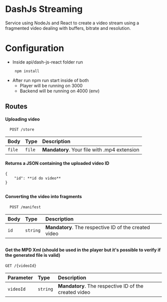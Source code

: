 
# DashJs Streaming

Service using NodeJs and React to create a video stream using a fragmented video dealing with buffers, bitrate and resolution.

# Configuration
* Inside api/dash-js-react folder run 
  ```
   npm install
  ```
* After run npm run start inside of both
  * Player will be running on 3000
  * Backend will be running on 4000 (env)

## Routes

#### Uploading video

```http
  POST /store
```

| Body   | Type       | Description                           |
| :---------- | :--------- | :---------------------------------- |
| `file` | `file` | **Mandatory**. Your file with .mp4 extension

#### Returns a JSON containing the uploaded video ID
```
{
    "id": **id do video**
}
```
##
#### Converting the video into fragments
```http
  POST /manifest
```

| Body   | Type       | Description                                   |
| :---------- | :--------- | :------------------------------------------ |
| `id`      | `string` | **Mandatory**. The respective ID of the created video |


##

#### Get the MPD Xml (should be used in the player but it's possible to verify if the generated file is valid)
```
GET /{videoId}
```
| Parameter   | Type       | Description                                   |
| :---------- | :--------- | :------------------------------------------ |
| `videoId`      | `string` | **Mandatory**. The respective ID of the created video |



